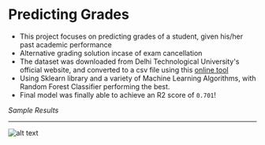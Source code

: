 # Predicting Grades
* This project focuses on predicting grades of a student, given his/her past academic performance
* Alternative grading solution incase of exam cancellation
* The dataset was downloaded from Delhi Technological University's official website, and converted to a csv file using this [online tool](https://www.zamzar.com/)
* Using Sklearn library and a variety of Machine Learning Algorithms, with Random Forest Classifier performing the best.
* Final model was finally able to achieve an R2 score of ``0.701``!


*Sample Results*
_____________________________
![alt text](https://media-exp1.licdn.com/dms/image/C4E22AQGoK_UYrbiunw/feedshare-shrink_2048_1536/0/1595342470045?e=1620259200&v=beta&t=VeuJ_G3EW_V0zQ5hOdm7l6woHRuE4akpVpm-zEn1zcg)
